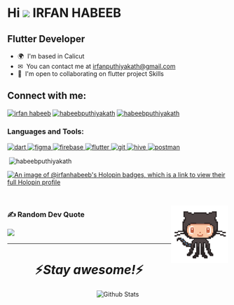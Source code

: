 Hi ![](https://user-images.githubusercontent.com/18350557/176309783-0785949b-9127-417c-8b55-ab5a4333674e.gif) IRFAN HABEEB  
===========================================================================================================================================

Flutter  Developer  
-------------

*   🌍  I'm based in Calicut
*   ✉  You can contact me  at [irfanputhiyakath@gmail.com](mailto:irfanputhiyakath@gmail.com)
*   🤝  I'm open to collaborating on flutter project Skills<p align=" left">
 
<h2 align="left">Connect with me:</h2>
<p align="left">
<a href="https://linkedin.com/in/irfan habeeb" target="blank"><img align="center" src="https://raw.githubusercontent.com/rahuldkjain/github-profile-readme-generator/master/src/images/icons/Social/linked-in-alt.svg" alt="irfan habeeb" height="30" width="40" /></a>
<a href="https://www.hackerrank.com/habeebputhiyakath" target="blank"><img align="center" src="https://raw.githubusercontent.com/rahuldkjain/github-profile-readme-generator/master/src/images/icons/Social/hackerrank.svg" alt="habeebputhiyakath" height="30" width="40" /></a>
<a href="https://www.leetcode.com/habeebputhiyakat" target="blank"><img align="center" src="https://raw.githubusercontent.com/rahuldkjain/github-profile-readme-generator/master/src/images/icons/Social/leet-code.svg" alt="habeebputhiyakath" height="30" width="40" /></a>
</p>

<h3 align="left">Languages and Tools:</h3>
<p align="left"> <a href="https://dart.dev" target="_blank" rel="noreferrer"> <img src="https://www.vectorlogo.zone/logos/dartlang/dartlang-icon.svg" alt="dart" width="40" height="40"/> </a> <a href="https://www.figma.com/" target="_blank" rel="noreferrer"> <img src="https://www.vectorlogo.zone/logos/figma/figma-icon.svg" alt="figma" width="40" height="40"/> </a> <a href="https://firebase.google.com/" target="_blank" rel="noreferrer"> <img src="https://www.vectorlogo.zone/logos/firebase/firebase-icon.svg" alt="firebase" width="40" height="40"/> </a> <a href="https://flutter.dev" target="_blank" rel="noreferrer"> <img src="https://www.vectorlogo.zone/logos/flutterio/flutterio-icon.svg" alt="flutter" width="40" height="40"/> </a> <a href="https://git-scm.com/" target="_blank" rel="noreferrer"> <img src="https://www.vectorlogo.zone/logos/git-scm/git-scm-icon.svg" alt="git" width="40" height="40"/> </a> <a href="https://hive.apache.org/" target="_blank" rel="noreferrer"> <img src="https://www.vectorlogo.zone/logos/apache_hive/apache_hive-icon.svg" alt="hive" width="40" height="40"/> </a> <a href="https://postman.com" target="_blank" rel="noreferrer"> <img src="https://www.vectorlogo.zone/logos/getpostman/getpostman-icon.svg" alt="postman" width="40" height="40"/> </a> </p>



<p>&nbsp;<img align="center" src="https://github-readme-stats.vercel.app/api?username=habeebputhiyakath&show_icons=true&locale=en" alt="habeebputhiyakath" /></p>

[![An image of @irfanhabeeb's Holopin badges, which is a link to view their full Holopin profile](https://holopin.me/irfanhabeeb)](https://holopin.io/@irfanhabeeb)



<p><img align="center" src="https://github-readme-streak-stats.herokuapp.com/?user=habeebputhiyakath&" alt="" /></p>
<img align='right' src="https://raw.githubusercontent.com/iCharlesZ/FigureBed/master/img/octocat.gif" width="130">

### ✍️ Random Dev Quote
![](https://quotes-github-readme.vercel.app/api?type=horizontal&theme=radical)

---
<h1 align='center'>⚡️<i>Stay awesome!</i>⚡️</h1>

<p align="center">
        <img src="https://raw.githubusercontent.com/mayhemantt/mayhemantt/Update/svg/Bottom.svg" alt="Github Stats" />
</p>

